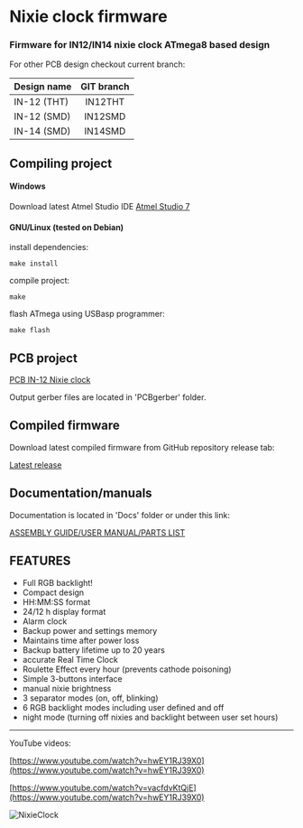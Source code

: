 # Nixie clock firmware
### Firmware for IN12/IN14 nixie clock ATmega8 based design

For other PCB design checkout current branch:

| Design name   | GIT branch    |
| ------------- |:-------------:|
| IN-12 (THT)   | IN12THT       |
| IN-12 (SMD)   | IN12SMD       |
| IN-14 (SMD)   | IN14SMD       |

Compiling project
------

#### Windows

Download latest Atmel Studio IDE [Atmel Studio 7](https://www.microchip.com/mplab/avr-support/atmel-studio-7)

#### GNU/Linux (tested on Debian)

install dependencies:

```
make install
```

compile project:

```
make
```

flash ATmega using USBasp programmer:

```
make flash
```


PCB project
------

[PCB IN-12 Nixie clock](https://circuitmaker.com/Projects/Details/Jakub-Dorda/IN-12-Nixie-clock)

Output gerber files are located in 'PCBgerber' folder.

Compiled firmware
------

Download latest compiled firmware from GitHub repository release tab:

[Latest release](https://github.com/jakdor/NixieClock/releases)

Documentation/manuals
------

Documentation is located in 'Docs' folder or under this link:

[ASSEMBLY GUIDE/USER MANUAL/PARTS LIST](https://goo.gl/EqvBFE)

FEATURES
------
* Full RGB backlight!
* Compact design
* HH:MM:SS format
* 24/12 h display format
* Alarm clock
* Backup power and settings memory
* Maintains time after power loss
* Backup battery lifetime up to 20 years
* accurate Real Time Clock
* Roulette Effect every hour (prevents cathode poisoning)
* Simple 3-buttons interface
* manual nixie brightness
* 3 separator modes (on, off, blinking)
* 6 RGB backlight modes including user defined and off
* night mode (turning off nixies and backlight between user set hours)

------

YouTube videos:

[https://www.youtube.com/watch?v=hwEY1RJ39X0](https://www.youtube.com/watch?v=hwEY1RJ39X0)

[https://www.youtube.com/watch?v=vacfdvKtQjE](https://www.youtube.com/watch?v=hwEY1RJ39X0)

![NixieClock](https://i.imgur.com/jiBY5re.jpg)
